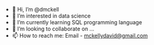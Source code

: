 - 👋 Hi, I’m @dmckell
- 👀 I’m interested in data science
- 🌱 I’m currently learning SQL programming language
- 💞️ I’m looking to collaborate on ...
- 📫 How to reach me: Email - mckellydavid@gmail.com

<!---
dmckell/dmckell is a ✨ special ✨ repository because its `README.md` (this file) appears on your GitHub profile.
You can click the Preview link to take a look at your changes.
--->
